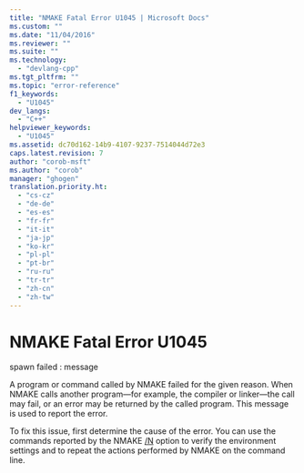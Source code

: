 ```yaml
---
title: "NMAKE Fatal Error U1045 | Microsoft Docs"
ms.custom: ""
ms.date: "11/04/2016"
ms.reviewer: ""
ms.suite: ""
ms.technology: 
  - "devlang-cpp"
ms.tgt_pltfrm: ""
ms.topic: "error-reference"
f1_keywords: 
  - "U1045"
dev_langs: 
  - "C++"
helpviewer_keywords: 
  - "U1045"
ms.assetid: dc70d162-14b9-4107-9237-7514044d72e3
caps.latest.revision: 7
author: "corob-msft"
ms.author: "corob"
manager: "ghogen"
translation.priority.ht: 
  - "cs-cz"
  - "de-de"
  - "es-es"
  - "fr-fr"
  - "it-it"
  - "ja-jp"
  - "ko-kr"
  - "pl-pl"
  - "pt-br"
  - "ru-ru"
  - "tr-tr"
  - "zh-cn"
  - "zh-tw"
---
```

# NMAKE Fatal Error U1045
spawn failed : message  
  
 A program or command called by NMAKE failed for the given reason. When NMAKE calls another program—for example, the compiler or linker—the call may fail, or an error may be returned by the called program. This message is used to report the error.  
  
 To fix this issue, first determine the cause of the error. You can use the commands reported by the NMAKE [/N](../../build/nmake-options.md) option to verify the environment settings and to repeat the actions performed by NMAKE on the command line.